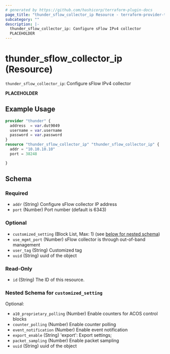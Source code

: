 ```yaml
---
# generated by https://github.com/hashicorp/terraform-plugin-docs
page_title: "thunder_sflow_collector_ip Resource - terraform-provider-thunder"
subcategory: ""
description: |-
  thunder_sflow_collector_ip: Configure sFlow IPv4 collector
  PLACEHOLDER
---
```


# thunder_sflow_collector_ip (Resource)

`thunder_sflow_collector_ip`: Configure sFlow IPv4 collector

__PLACEHOLDER__

## Example Usage

```terraform
provider "thunder" {
  address  = var.dut9049
  username = var.username
  password = var.password
}
resource "thunder_sflow_collector_ip" "thunder_sflow_collector_ip" {
  addr = "10.10.10.10"
  port = 38248

}
```

<!-- schema generated by tfplugindocs -->
## Schema

### Required

- `addr` (String) Configure sFlow collector IP address
- `port` (Number) Port number (default is 6343)

### Optional

- `customized_setting` (Block List, Max: 1) (see [below for nested schema](#nestedblock--customized_setting))
- `use_mgmt_port` (Number) sFlow collector is through out-of-band management
- `user_tag` (String) Customized tag
- `uuid` (String) uuid of the object

### Read-Only

- `id` (String) The ID of this resource.

<a id="nestedblock--customized_setting"></a>
### Nested Schema for `customized_setting`

Optional:

- `a10_proprietary_polling` (Number) Enable counters for ACOS control blocks
- `counter_polling` (Number) Enable counter polling
- `event_notification` (Number) Enable event notification
- `export_enable` (String) 'export': Export settings;
- `packet_sampling` (Number) Enable packet sampling
- `uuid` (String) uuid of the object


